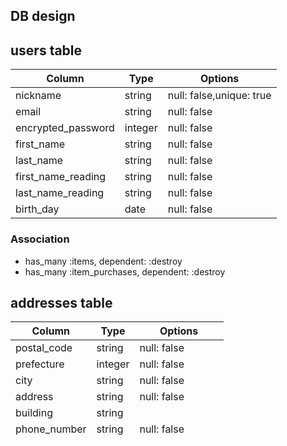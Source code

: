## DB design

## users table

| Column             | Type                | Options                 |
|--------------------|---------------------|-------------------------|
| nickname           | string              | null: false,unique: true|
| email              | string              | null: false             |
| encrypted_password | integer             | null: false             |
| first_name         | string              | null: false             |
| last_name          | string              | null: false             |
| first_name_reading | string              | null: false             |
| last_name_reading  | string              | null: false             |
| birth_day          | date             | null: false             |

### Association

- has_many :items, dependent: :destroy
- has_many :item_purchases, dependent: :destroy

## addresses table

| Column       | Type    | Options           |
|--------------|---------|-------------------|
| postal_code  | string  | null: false       |
| prefecture   | integer | null: false       |
| city         | string  | null: false       |
| address      | string  | null: false       |
| building     | string  |                   |
| phone_number | string  | null: false       |
| item_id(FK)  | integer | foreign_key: true |

### Association

- belongs_to :item_purchase

## items table

| Column                              | Type       | Options           |
|-------------------------------------|------------|-------------------|
| name                                | string     | null: false       |
| price                               | integer    | null: false       |
| description                         | text       | null: false       |
| scheduled_delivery_id               | integer    | null: false       |
| shipping_fee_status_id              | integer    | null: false       |
| prefecture_id                       | integer    | null: false       |
| sales_status_id                     | integer    | null: false       |
| category_id                         | integer    | null: false       |
| user_id(FK)                         | integer    | foreign_key: true |

### Association

- belongs_to :user
- has_one :item_purchase, dependent: :destroy

## item_purchases table

| Column      | Type    | Options           |
|-------------|---------|-------------------|
| item_id(FK) | integer | foreign_key: true |
| user_id(FK) | integer | foreign_key: true |

### Association

- belongs_to :item
- belongs_to :user
- has_one :address
